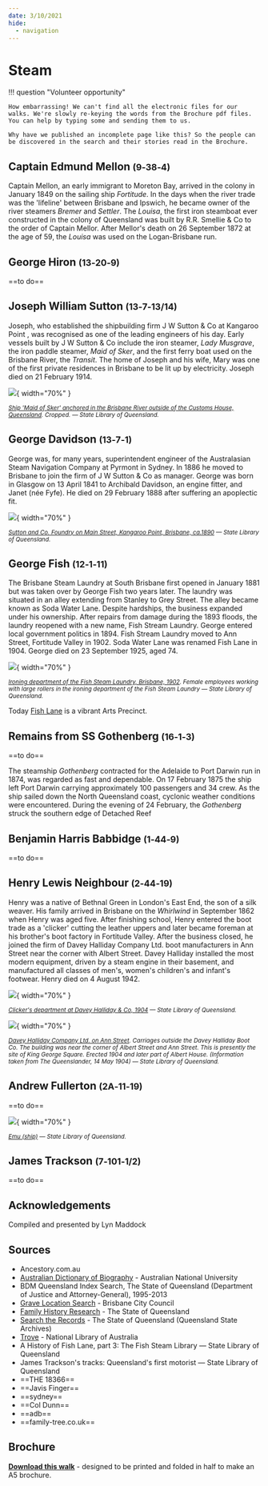 ```yaml
---
date: 3/10/2021
hide:
  - navigation
---
```


# Steam 

!!! question "Volunteer opportunity"

    How embarrassing! We can't find all the electronic files for our walks. We're slowly re-keying the words from the Brochure pdf files. You can help by typing some and sending them to us. 
    
    Why have we published an incomplete page like this? So the people can be discovered in the search and their stories read in the Brochure.

<!-- 

???+ Example "Directions" 

    Starting point
    Walking directions to first headstone... is the grave of...
    
    ![](../assets/404.png){ width="15%" }

-->

## Captain Edmund Mellon <small>(9‑38‑4)</small>

Captain Mellon, an early immigrant to Moreton Bay, arrived in the colony in January 1849 on the sailing ship *Fortitude*. In the days when the river trade was the 'lifeline' between Brisbane and Ipswich, he became owner of the river steamers *Bremer* and *Settler*. The *Louisa*, the first iron steamboat ever constructed in the colony of Queensland was built by R.R. Smellie & Co to the order of Captain Mellor. After Mellor's death on 26 September 1872 at the age of 59, the *Louisa* was used on the Logan-Brisbane run. 

<!--

??? Example "Directions" 

    Walking directions to next headstone... is the grave of...
    
    ![](../assets/404.png){ width="15%" }

-->

## George Hiron  <small>(13‑20‑9)</small>

==to do==

## Joseph William Sutton <small>(13‑7‑13/14)</small>

Joseph, who established the shipbuilding firm J W Sutton & Co at Kangaroo Point , was recognised as one of the leading engineers of his day. Early vessels built by J W Sutton & Co include the iron steamer, *Lady Musgrave*, the iron paddle steamer, *Maid of Sker*, and the first ferry boat used on the Brisbane River, the *Transit*. The home of Joseph and his wife, Mary was one of the first private residences in Brisbane to be lit up by electricity. Joseph died on 21 February 1914. 

![](../assets/maid-of-sker-ship.jpg){ width="70%" }  

*<small>[Ship 'Maid of Sker' anchored in the Brisbane River outside of the Customs House, Queensland](http://onesearch.slq.qld.gov.au/permalink/f/1upgmng/slq_alma21256762780002061). Cropped. — State Library of Queensland.</small>*

## George Davidson <small>(13‑7‑1)</small>

George was, for many years, superintendent engineer of the Australasian Steam Navigation Company at Pyrmont in Sydney. In 1886 he moved to Brisbane to join the firm of J W Sutton & Co as manager. George was born in Glasgow on 13 April 1841 to Archibald Davidson, an engine fitter, and Janet (née Fyfe). He died on 29 February 1888 after suffering an apoplectic fit.

![](../assets/sutton-and-co.jpg){ width="70%" }  

*<small>[Sutton and Co. Foundry on Main Street, Kangaroo Point, Brisbane, ca.1890](http://onesearch.slq.qld.gov.au/permalink/f/1upgmng/slq_alma21220296230002061) — State Library of Queensland.</small>*

## George Fish <small>(12‑1‑11)</small>

The Brisbane Steam Laundry at South Brisbane first opened in January 1881 but was taken over by George Fish two years later. The laundry was situated in an alley extending from Stanley to Grey Street. The alley became known as Soda Water Lane. Despite hardships, the business expanded under his ownership. After repairs from damage during the 1893 floods, the laundry reopened with a new name, Fish Stream Laundry. George entered local government politics in 1894. Fish Stream Laundry moved to Ann Street, Fortitude Valley in 1902. Soda Water Lane was renamed Fish Lane in 1904. George died on 23 September 1925, aged 74. 

![](../assets/ironing-department-fish-steam-laundry.jpg){ width="70%" }  

*<small>[Ironing department of the Fish Steam Laundry, Brisbane, 1902](http://onesearch.slq.qld.gov.au/permalink/f/1upgmng/slq_alma21220102730002061). Female employees working with large rollers in the ironing department of the Fish Steam Laundry — State Library of Queensland.</small>*

Today [Fish Lane](https://explorefishlane.com.au) is a vibrant Arts Precinct.

## Remains from SS Gothenberg  <small>(16‑1‑3)</small>

==to do==

The steamship *Gothenberg* contracted for the Adelaide to Port Darwin run in 1874, was regarded as fast and dependable. On 17 February 1875 the ship left Port Darwin carrying approximately 100 passengers and 34 crew. As the ship sailed down the North Queensland coast, cyclonic weather conditions were encountered. During the evening of 24 February, the *Gothenberg*  struck the southern edge of Detached Reef



## Benjamin Harris Babbidge <small>(1‑44‑9)</small>

==to do==

## Henry Lewis Neighbour <small>(2‑44‑19)</small>

Henry was a native of Bethnal Green in London's East End, the son of a silk weaver. His family arrived in Brisbane on the *Whirlwind* in September 1862 when Henry was aged five. After finishing school, Henry entered the boot trade as a 'clicker' cutting the leather uppers and later became foreman at his brother's boot factory in Fortitude Valley. After the business closed, he joined the firm of Davey Halliday Company Ltd. boot manufacturers in Ann Street near the corner with Albert Street. Davey Halliday installed the most modern equipment, driven by a steam engine in their basement, and manufactured all classes of men's, women's children's and infant's footwear. Henry died on 4 August 1942. 

![](../assets/clickers-davey-halliday.jpg){ width="70%" }  

*<small>[Clicker's department at Davey Halliday & Co, 1904](http://onesearch.slq.qld.gov.au/permalink/f/1upgmng/slq_digitool430702)  — State Library of Queensland.</small>*


![](../assets/davey-halliday-building.jpg){ width="70%" }  

*<small>[Davey Halliday Company Ltd. on Ann Street](http://onesearch.slq.qld.gov.au/permalink/f/1upgmng/slq_alma21220086350002061). Carriages outside the Davey Halliday Boot Co. The building was near the corner of Albert Street and Ann Street. This is presently the site of King George Square. Erected 1904 and later part of Albert House. (Information taken from The Queenslander, 14 May 1904) — State Library of Queensland.</small>*


## Andrew Fullerton <small>(2A‑11‑19)</small>

==to do==


![](../assets/emu-ship.jpg){ width="70%" }  

*<small>[Emu (ship)](http://onesearch.slq.qld.gov.au/permalink/f/1upgmng/slq_alma21220199170002061) — State Library of Queensland.</small>*

## James Trackson <small>(7‑101‑1/2)</small>

==to do==

## Acknowledgements

Compiled and presented by Lyn Maddock

## Sources

- Ancestory.com.au
- [Australian Dictionary of Biography](https://adb.anu.edu.au) - Australian National University
- BDM Queensland Index Search, The State of Queensland (Department of Justice and Attorney-General), 1995-2013
- [Grave Location Search](http://graves.brisbane.qld.gov.au) - Brisbane City Council
- [Family History Research](https://www.familyhistory.bdm.qld.gov.au) - The State of Queensland
- [Search the Records](https://www.qld.gov.au/recreation/arts/heritage/archives/search-the-records) - The State of Queensland (Queensland State Archives)
- [Trove](https://trove.nla.gov.au) - National Library of Australia
- A History of Fish Lane, part 3: The Fish Steam Library — State Library of Queensland 
- James Trackson's tracks: Queensland's first motorist — State Library of Queensland
- ==THE 18366==
- ==Javis Finger==
- ==sydney==
- ==Col Dunn==
- ==adb==
- ==family-tree.co.uk==

<div class="noprint" markdown="1">

## Brochure

**[Download this walk](../assets/guides/printers.pdf)** - designed to be printed and folded in half to make an A5 brochure.

</div>
